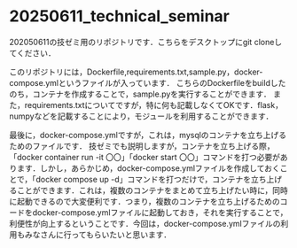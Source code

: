 # 20250611_technical_seminar
202050611の技ゼミ用のリポジトリです．こちらをデスクトップにgit cloneしてください．

このリポジトリには，Dockerfile,requirements.txt,sample.py，docker-compose.ymlというファイルが入っています．
こちらのDockerfileをbuildしたのち，コンテナを作成することで，sample.pyを実行することができます．
また，requirements.txtについてですが，特に何も記載しなくてOKです．flask，numpyなどを記載することにより，モジュールを利用することができます．

最後に，docker-compose.ymlですが，これは，mysqlのコンテナを立ち上げるためのファイルです．
技ゼミでも説明しますが，コンテナを立ち上げる際，「docker container run -it 〇〇」「docker start 〇〇」コマンドを打つ必要があります．しかし，あらかじめ，docker-compose.ymlファイルを作成しておくことで，「docker compose up -d」コマンドを打つだけで，コンテナを立ち上げることができます．これは，複数のコンテナをまとめて立ち上げたい時に，同時に起動できるので大変便利です．つまり，複数のコンテナを立ち上げるためのコードをdocker-compose.ymlファイルに起動しておき，それを実行することで，利便性が向上するということです．今回は，docker-compose.ymlファイルの利用もみなさんに行ってもらいたいと思います．
